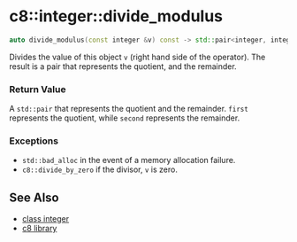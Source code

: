 # c8::integer::divide\_modulus #

```cpp
auto divide_modulus(const integer &v) const -> std::pair<integer, integer>;
```

Divides the value of this object `v` (right hand side of the operator).  The result is a pair that represents the quotient, and the remainder.

### Return Value ###

A `std::pair` that represents the quotient and the remainder.  `first` represents the quotient, while `second` represents the remainder.

### Exceptions ###

* `std::bad_alloc` in the event of a memory allocation failure.
* `c8::divide_by_zero` if the divisor, `v` is zero.

## See Also ##

* [class integer](c8_integer)
* [c8 library](c8)

